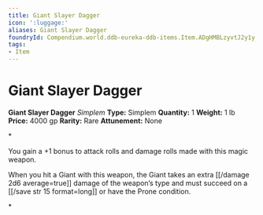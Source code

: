 ```yaml
---
title: Giant Slayer Dagger
icon: ':luggage:'
aliases: Giant Slayer Dagger
foundryId: Compendium.world.ddb-eureka-ddb-items.Item.ADgHMBLzyvtJ2y1y
tags:
- Item
---
```


# Giant Slayer Dagger

**Giant Slayer Dagger**
_Simplem_
**Type:** Simplem
**Quantity:** 1
**Weight:** 1 lb
**Price:** 4000 gp
**Rarity:** Rare
**Attunement:** None

*<p>You gain a +1 bonus to attack rolls and damage rolls made with this magic weapon.

When you hit a Giant with this weapon, the Giant takes an extra  [[/damage 2d6 average=true]] damage of the weapon’s type and must succeed on a [[/save str 15 format=long]] or have the Prone condition.</p>*